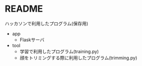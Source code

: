 # README

ハッカソンで利用したプログラム(保存用)

- app
  - Flaskサーバ
- tool
  - 学習で利用したプログラム(training.py)
  - 顔をトリミングする際に利用したプログラム(trimming.py)

